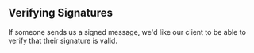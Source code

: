 ## Verifying Signatures

If someone sends us a signed message, we'd like our client to be able to verify that their signature is valid.


